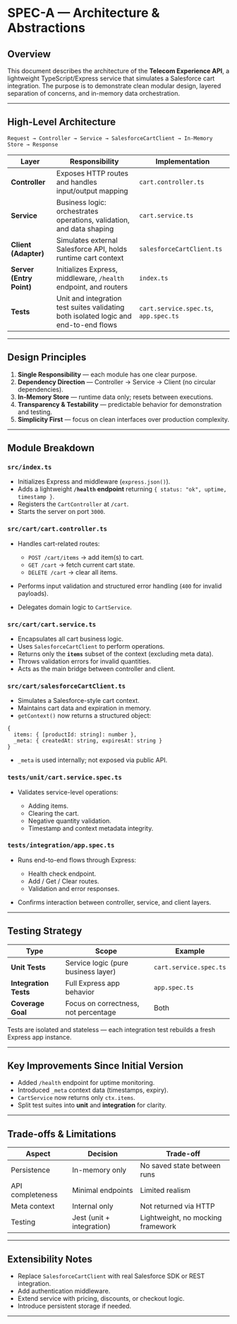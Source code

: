 # SPEC-A — Architecture & Abstractions

## Overview

This document describes the architecture of the **Telecom Experience API**, a lightweight TypeScript/Express service that simulates a Salesforce cart integration.
The purpose is to demonstrate clean modular design, layered separation of concerns, and in-memory data orchestration.

---

## High-Level Architecture

```
Request → Controller → Service → SalesforceCartClient → In-Memory Store → Response
```

| Layer                    | Responsibility                                                                       | Implementation                        |
| ------------------------ | ------------------------------------------------------------------------------------ | ------------------------------------- |
| **Controller**           | Exposes HTTP routes and handles input/output mapping                                 | `cart.controller.ts`                  |
| **Service**              | Business logic: orchestrates operations, validation, and data shaping                | `cart.service.ts`                     |
| **Client (Adapter)**     | Simulates external Salesforce API, holds runtime cart context                        | `salesforceCartClient.ts`             |
| **Server (Entry Point)** | Initializes Express, middleware, `/health` endpoint, and routers                     | `index.ts`                            |
| **Tests**                | Unit and integration test suites validating both isolated logic and end-to-end flows | `cart.service.spec.ts`, `app.spec.ts` |

---

## Design Principles

1. **Single Responsibility** — each module has one clear purpose.
2. **Dependency Direction** — Controller → Service → Client (no circular dependencies).
3. **In-Memory Store** — runtime data only; resets between executions.
4. **Transparency & Testability** — predictable behavior for demonstration and testing.
5. **Simplicity First** — focus on clean interfaces over production complexity.

---

## Module Breakdown

### `src/index.ts`

* Initializes Express and middleware (`express.json()`).
* Adds a lightweight **`/health` endpoint** returning `{ status: "ok", uptime, timestamp }`.
* Registers the `CartController` at `/cart`.
* Starts the server on port `3000`.

### `src/cart/cart.controller.ts`

* Handles cart-related routes:

  * `POST /cart/items` → add item(s) to cart.
  * `GET /cart` → fetch current cart state.
  * `DELETE /cart` → clear all items.
* Performs input validation and structured error handling (`400` for invalid payloads).
* Delegates domain logic to `CartService`.

### `src/cart/cart.service.ts`

* Encapsulates all cart business logic.
* Uses `SalesforceCartClient` to perform operations.
* Returns only the **`items`** subset of the context (excluding meta data).
* Throws validation errors for invalid quantities.
* Acts as the main bridge between controller and client.

### `src/cart/salesforceCartClient.ts`

* Simulates a Salesforce-style cart context.
* Maintains cart data and expiration in memory.
* `getContext()` now returns a structured object:

```
{
  items: { [productId: string]: number },
  _meta: { createdAt: string, expiresAt: string }
}
```

* `_meta` is used internally; not exposed via public API.

### `tests/unit/cart.service.spec.ts`

* Validates service-level operations:

  * Adding items.
  * Clearing the cart.
  * Negative quantity validation.
  * Timestamp and context metadata integrity.

### `tests/integration/app.spec.ts`

* Runs end-to-end flows through Express:

  * Health check endpoint.
  * Add / Get / Clear routes.
  * Validation and error responses.
* Confirms interaction between controller, service, and client layers.

---

## Testing Strategy

| Type                  | Scope                                | Example                |
| --------------------- | ------------------------------------ | ---------------------- |
| **Unit Tests**        | Service logic (pure business layer)  | `cart.service.spec.ts` |
| **Integration Tests** | Full Express app behavior            | `app.spec.ts`          |
| **Coverage Goal**     | Focus on correctness, not percentage | Both                   |

Tests are isolated and stateless — each integration test rebuilds a fresh Express app instance.

---

## Key Improvements Since Initial Version

* Added `/health` endpoint for uptime monitoring.
* Introduced `_meta` context data (timestamps, expiry).
* `CartService` now returns only `ctx.items`.
* Split test suites into **unit** and **integration** for clarity.

---

## Trade-offs & Limitations

| Aspect           | Decision                  | Trade-off                         |
| ---------------- | ------------------------- | --------------------------------- |
| Persistence      | In-memory only            | No saved state between runs       |
| API completeness | Minimal endpoints         | Limited realism                   |
| Meta context     | Internal only             | Not returned via HTTP             |
| Testing          | Jest (unit + integration) | Lightweight, no mocking framework |

---

## Extensibility Notes

* Replace `SalesforceCartClient` with real Salesforce SDK or REST integration.
* Add authentication middleware.
* Extend service with pricing, discounts, or checkout logic.
* Introduce persistent storage if needed.

---
